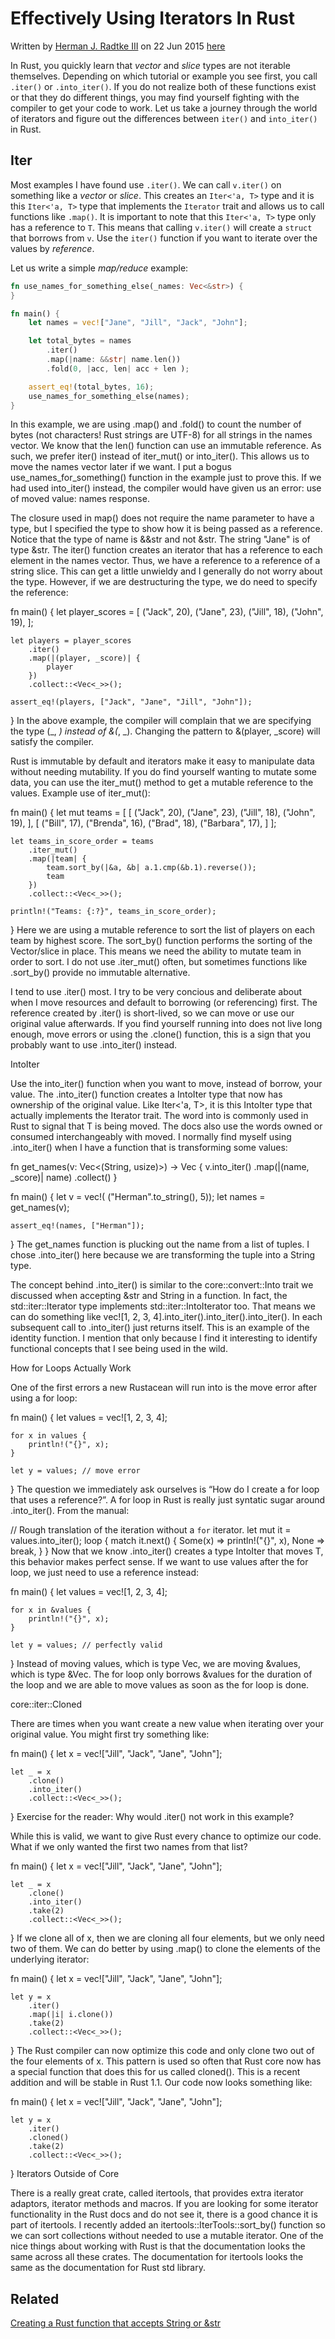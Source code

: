 # Effectively Using Iterators In Rust


Written by [Herman J. Radtke III](http://hermanradtke.com/) on 22 Jun 2015
[here](http://hermanradtke.com/2015/06/22/effectively-using-iterators-in-rust.html)

In Rust, you quickly learn that _vector_ and _slice_ types are not iterable
themselves. Depending on which tutorial or example you see first, you call
`.iter()` or `.into_iter()`. If you do not realize both of these functions exist
or that they do different things, you may find yourself fighting with the
compiler to get your code to work. Let us take a journey through the world of
iterators and figure out the differences between `iter()` and `into_iter()` in
Rust.

## Iter

Most examples I have found use `.iter()`. We can call `v.iter()` on something
like a _vector_ or _slice_. This creates an `Iter<'a, T>` type and it is this
`Iter<'a, T>` type that implements the `Iterator` trait and allows us to call
functions like `.map()`. It is important to note that this `Iter<'a, T>` type
only has a reference to `T`. This means that calling `v.iter()` will create a
`struct` that borrows from `v`. Use the `iter()` function if you want to iterate
over the values by _reference_.

Let us write a simple _map/reduce_ example:

```rust
fn use_names_for_something_else(_names: Vec<&str>) {
}

fn main() {
    let names = vec!["Jane", "Jill", "Jack", "John"];

    let total_bytes = names
        .iter()
        .map(|name: &&str| name.len())
        .fold(0, |acc, len| acc + len );

    assert_eq!(total_bytes, 16);
    use_names_for_something_else(names);
}
```

In this example, we are using .map() and .fold() to count the number of bytes (not characters! Rust strings are UTF-8) for all strings in the names vector. We know that the len() function can use an immutable reference. As such, we prefer iter() instead of iter_mut() or into_iter(). This allows us to move the names vector later if we want. I put a bogus use_names_for_something() function in the example just to prove this. If we had used into_iter() instead, the compiler would have given us an error: use of moved value: names response.

The closure used in map() does not require the name parameter to have a type, but I specified the type to show how it is being passed as a reference. Notice that the type of name is &&str and not &str. The string "Jane" is of type &str. The iter() function creates an iterator that has a reference to each element in the names vector. Thus, we have a reference to a reference of a string slice. This can get a little unwieldy and I generally do not worry about the type. However, if we are destructuring the type, we do need to specify the reference:

fn main() {
    let player_scores = [
        ("Jack", 20), ("Jane", 23), ("Jill", 18), ("John", 19),
    ];

    let players = player_scores
        .iter()
        .map(|(player, _score)| {
            player
        })
        .collect::<Vec<_>>();

    assert_eq!(players, ["Jack", "Jane", "Jill", "John"]);
}
In the above example, the compiler will complain that we are specifying the type (_, _) instead of &(_, _). Changing the pattern to &(player, _score) will satisfy the compiler.

Rust is immutable by default and iterators make it easy to manipulate data without needing mutability. If you do find yourself wanting to mutate some data, you can use the iter_mut() method to get a mutable reference to the values. Example use of iter_mut():

fn main() {
    let mut teams = [
        [ ("Jack", 20), ("Jane", 23), ("Jill", 18), ("John", 19), ],
        [ ("Bill", 17), ("Brenda", 16), ("Brad", 18), ("Barbara", 17), ]
    ];

    let teams_in_score_order = teams
        .iter_mut()
        .map(|team| {
            team.sort_by(|&a, &b| a.1.cmp(&b.1).reverse());
            team
        })
        .collect::<Vec<_>>();

    println!("Teams: {:?}", teams_in_score_order);
}
Here we are using a mutable reference to sort the list of players on each team by highest score. The sort_by() function performs the sorting of the Vector/slice in place. This means we need the ability to mutate team in order to sort. I do not use .iter_mut() often, but sometimes functions like .sort_by() provide no immutable alternative.

I tend to use .iter() most. I try to be very concious and deliberate about when I move resources and default to borrowing (or referencing) first. The reference created by .iter() is short-lived, so we can move or use our original value afterwards. If you find yourself running into does not live long enough, move errors or using the .clone() function, this is a sign that you probably want to use .into_iter() instead.

IntoIter

Use the into_iter() function when you want to move, instead of borrow, your value. The .into_iter() function creates a IntoIter<T> type that now has ownership of the original value. Like Iter<'a, T>, it is this IntoIter<T> type that actually implements the Iterator trait. The word into is commonly used in Rust to signal that T is being moved. The docs also use the words owned or consumed interchangeably with moved. I normally find myself using .into_iter() when I have a function that is transforming some values:

fn get_names(v: Vec<(String, usize)>) -> Vec<String> {
    v.into_iter()
        .map(|(name, _score)| name)
        .collect()
}

fn main() {
    let v = vec!( ("Herman".to_string(), 5));
    let names = get_names(v);

    assert_eq!(names, ["Herman"]);
}
The get_names function is plucking out the name from a list of tuples. I chose .into_iter() here because we are transforming the tuple into a String type.

The concept behind .into_iter() is similar to the core::convert::Into trait we discussed when accepting &str and String in a function. In fact, the std::iter::Iterator type implements std::iter::IntoIterator too. That means we can do something like vec![1, 2, 3, 4].into_iter().into_iter().into_iter(). In each subsequent call to .into_iter() just returns itself. This is an example of the identity function. I mention that only because I find it interesting to identify functional concepts that I see being used in the wild.

How for Loops Actually Work

One of the first errors a new Rustacean will run into is the move error after using a for loop:

fn main() {
    let values = vec![1, 2, 3, 4];

    for x in values {
        println!("{}", x);
    }

    let y = values; // move error
}
The question we immediately ask ourselves is “How do I create a for loop that uses a reference?”. A for loop in Rust is really just syntatic sugar around .into_iter(). From the manual:

// Rough translation of the iteration without a `for` iterator.
let mut it = values.into_iter();
loop {
    match it.next() {
        Some(x) => println!("{}", x),
        None => break,
    }
}
Now that we know .into_iter() creates a type IntoIter<T> that moves T, this behavior makes perfect sense. If we want to use values after the for loop, we just need to use a reference instead:

fn main() {
    let values = vec![1, 2, 3, 4];

    for x in &values {
        println!("{}", x);
    }

    let y = values; // perfectly valid
}
Instead of moving values, which is type Vec<i32>, we are moving &values, which is type &Vec<i32>. The for loop only borrows &values for the duration of the loop and we are able to move values as soon as the for loop is done.

core::iter::Cloned

There are times when you want create a new value when iterating over your original value. You might first try something like:

fn main() {
    let x = vec!["Jill", "Jack", "Jane", "John"];

    let _ = x
        .clone()
        .into_iter()
        .collect::<Vec<_>>();
}
Exercise for the reader: Why would .iter() not work in this example?

While this is valid, we want to give Rust every chance to optimize our code. What if we only wanted the first two names from that list?

fn main() {
    let x = vec!["Jill", "Jack", "Jane", "John"];

    let _ = x
        .clone()
        .into_iter()
        .take(2)
        .collect::<Vec<_>>();
}
If we clone all of x, then we are cloning all four elements, but we only need two of them. We can do better by using .map() to clone the elements of the underlying iterator:

fn main() {
    let x = vec!["Jill", "Jack", "Jane", "John"];

    let y = x
        .iter()
        .map(|i| i.clone())
        .take(2)
        .collect::<Vec<_>>();
}
The Rust compiler can now optimize this code and only clone two out of the four elements of x. This pattern is used so often that Rust core now has a special function that does this for us called cloned(). This is a recent addition and will be stable in Rust 1.1. Our code now looks something like:

fn main() {
    let x = vec!["Jill", "Jack", "Jane", "John"];

    let y = x
        .iter()
        .cloned()
        .take(2)
        .collect::<Vec<_>>();
}
Iterators Outside of Core

There is a really great crate, called itertools, that provides extra iterator adaptors, iterator methods and macros. If you are looking for some iterator functionality in the Rust docs and do not see it, there is a good chance it is part of itertools. I recently added an itertools::IterTools::sort_by() function so we can sort collections without needed to use a mutable iterator. One of the nice things about working with Rust is that the documentation looks the same across all these crates. The documentation for itertools looks the same as the documentation for Rust std library.

## Related

[Creating a Rust function that accepts String or &str](http://hermanradtke.com/2015/05/06/creating-a-rust-function-that-accepts-string-or-str.html)
